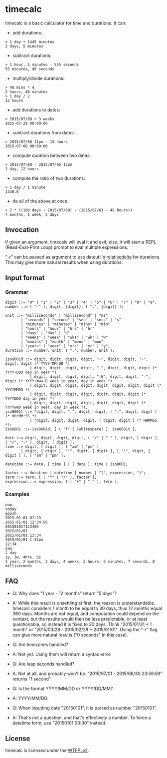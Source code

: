 # timecalc

timecalc is a basic calculator for time and durations. It can:

* add durations:

```
> 1 day + 1445 minutes
2 days, 5 minutes
```

* subtract durations:

```
> 1 hour, 5 minutes - 555 seconds
55 minutes, 45 seconds
```

* multiply/divide durations:

```
> 40 mins * 4
2 hours, 40 minutes
> 1 day / 2
12 hours
```

* add durations to dates:

```
> 2015/07/08 + 3 weeks
2015-07-29 00:00:00
```

* subtract durations from dates:

```
> 2015/07/08 11pm - 15 hours
2015-07-08 08:00:00
```

* compute duration between two dates:

```
> 2015/07/08 - 2015/07/06 12pm
1 day, 12 hours
```

* compute the ratio of two durations:

```
> 1 day / 1 minute
1440.0
```

* do all of the above at once:

```
> 2 * ((100 days + 2015/07/08) - (2015/07/01 - 48 hours))
7 months, 1 week, 5 days
```

## Invocation

If given an argument, timecalc will eval it and exit, else, it will start a REPL (Read-Eval-Print Loop) prompt to eval multiple expressions.

"-r" can be passed as argument to use dateutil's [relativedelta](http://dateutil.readthedocs.io/en/stable/relativedelta.html) for durations.
This may give more natural results when using durations.

## Input format

### Grammar

```
digit ::= "0" | "1" | "2" | "3" | "4" | "5" | "6" | "7" | "8" | "9";
number ::= [ "-" ], digit, {digit}, [ ".", {digit} ];

unit ::= "milliseconds" | "millisecond" | "ms" 
       | "seconds" | "second" | "sec" | "secs" | "s"
       | "minutes" | "minutes" | "mins" | "min"
       | "hours" | "hour" | "hrs" | "hr"
       | "days" | "day" | "d"
       | "weeks" | "week" | "wks" | "wk" | "w"
       | "months" | "month" | "mons" | "mon"
       | "years" | "year" | "yrs" | "yr" | "y";
duration ::= number, unit, { ",", number, unit };

iso8601d ::= digit, digit, digit, digit, "-", digit, digit, "-", digit, digit (* YYYY-MM-DD *)
           | digit, digit, digit, digit, "-", digit, digit, digit (* YYYY-DDD day in year *)
           | digit, digit, digit, digit, "-W", digit, digit, "-", digit (* YYYY-Www-D week in year, day in week *)
           | digit, digit, digit, digit, digit, digit, digit, digit (* YYYYMMDD *)
           | digit, digit, digit, digit, digit, digit, digit (* YYYYDDD day in year *)
           | digit, digit, digit, digit, digit, digit, digit (* YYYYwwD week in year, day in week *);
iso8601t ::= "digit, digit, ":", digit, digit, [ ":", digit, digit ] (* HH:MM:SS *)
           | "digit, digit, digit, digit, [ digit, digit ] (* HHMMSS *);
iso8601 ::= iso8601d, [ ( "T" | ?whitespace? ), iso8601t ];

date ::= digit, digit, digit, digit, ( "/" | "-" ), digit, [ digit ], ( "/", "-" ), digit, [ digit ];
time ::= digit, [ digit ], ( "am" | "pm" )
       | digit, [ digit ], ":", digit, [ digit ], [ ":", digit, [ digit ] ], [ "am" | "pm" ];

datetime ::= date, [ time ] | [ date ], time | iso8601;

factor ::= duration | datetime | number | "(", expression, ")";
term ::= term, [ ( "*" | "/" ), factor ];
expression ::= expression, [ ( "+" | "-" ), term ];
```

### Examples

```
now
today
epoch
2015-01-01 01:23
2015-01-01 12:34:56
20150101T123456
2015/01/01
2015/01/01 13:34
2015/01/01 1:34pm
12:34
3am
1 day
1y, 3w, 4hrs, 5s
1 year, 2 months, 3 days, 4 weeks, 5 hours, 6 minutes, 7 seconds, 8 milliseconds
```

## FAQ

* Q: Why does "1 year - 12 months" return "5 days"?
* A: While this result is unsettling at first, the reason is understandable. timecalc considers 1 month to be equal to 30 days, thus 12 months equal 360 days. Months are not equal, and computation could depend on the context, but the results would then be less predictable, or at least questionable, so instead it is fixed to 30 days. Think "2015/01/31 + 1 month" or "2015/03/28 - 2015/02/28 + 2015/01/01". Using the "-r" flag can give more natural results ("0 seconds" in this case).

* Q: Are timezones handled?
* A: Not yet. Using them will return a syntax error.

* Q: Are leap seconds handled?
* A: Not at all, and probably won't be. "2015/07/01 - 2015/06/30 23:59:59" returns "1 second".

* Q: Is the format YYYY/MM/DD or YYYY/DD/MM?
* A: YYYY/MM/DD.

* Q: When inputting date "20150101", it is parsed as number "20150101".
* A: That's not a question, and that's effectively a number. To force a datetime form, use "20150101 00:00" instead.

## License

timecalc is licensed under the [WTFPLv2](http://wtfpl.net).
